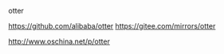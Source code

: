 otter

https://github.com/alibaba/otter
https://gitee.com/mirrors/otter

http://www.oschina.net/p/otter
